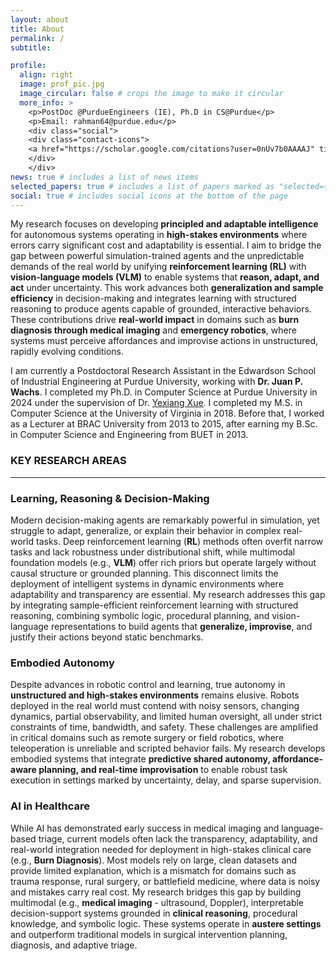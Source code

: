 ```yaml
---
layout: about
title: About
permalink: /
subtitle: 

profile:
  align: right
  image: prof_pic.jpg
  image_circular: false # crops the image to make it circular
  more_info: >
    <p>PostDoc @PurdueEngineers (IE), Ph.D in CS@Purdue</p>
    <p>Email: rahman64@purdue.edu</p>
    <div class="social"> 
    <div class="contact-icons">
    <a href="https://scholar.google.com/citations?user=0nUv7b0AAAAJ" title="Google Scholar" rel="external nofollow noopener" target="_blank"><i class="ai ai-google-scholar"></i></a>&nbsp;<a href="https://mmasudurrah.github.io/assets/pdf/CV_Md_Masudur_Rahman.pdf" title="CV" rel="external nofollow noopener" target="_blank"><i class="ai ai-cv"></i></a>
    </div>
    </div>
news: true # includes a list of news items
selected_papers: true # includes a list of papers marked as "selected={true}"
social: true # includes social icons at the bottom of the page
---
```

My research focuses on developing **principled and adaptable intelligence** for autonomous systems operating in **high-stakes environments** where errors carry significant cost and adaptability is essential. I aim to bridge the gap between powerful simulation-trained agents and the unpredictable demands of the real world by unifying **reinforcement learning (RL)** with **vision-language models (VLM)** to enable systems that **reason, adapt, and act** under uncertainty. This work advances both **generalization and sample efficiency** in decision-making and integrates learning with structured reasoning to produce agents capable of grounded, interactive behaviors. These contributions drive **real-world impact** in domains such as **burn diagnosis through medical imaging** and **emergency robotics**, where systems must perceive affordances and improvise actions in unstructured, rapidly evolving conditions.

I am currently a Postdoctoral Research Assistant in the Edwardson School of Industrial Engineering at Purdue University, working with **Dr. Juan P. Wachs**. I completed my Ph.D. in Computer Science at Purdue University in 2024 under the supervision of Dr.  [Yexiang Xue](https://www.cs.purdue.edu/homes/yexiang/). I completed my M.S. in Computer Science at the University of Virginia in 2018. Before that, I worked as a Lecturer at BRAC University from 2013 to 2015, after earning my B.Sc. in Computer Science and Engineering from BUET in 2013.

### KEY RESEARCH AREAS
---
### Learning, Reasoning & Decision-Making
Modern decision-making agents are remarkably powerful in simulation, yet struggle to adapt, generalize, or explain their behavior in complex real-world tasks. Deep reinforcement learning (**RL**) methods often overfit narrow tasks and lack robustness under distributional shift, while multimodal foundation models (e.g., **VLM**) offer rich priors but operate largely without causal structure or grounded planning. This disconnect limits the deployment of intelligent systems in dynamic environments where adaptability and transparency are essential. My research addresses this gap by integrating sample-efficient reinforcement learning with structured reasoning, combining symbolic logic, procedural planning, and vision-language representations to build agents that **generalize, improvise**, and justify their actions beyond static benchmarks.


### Embodied Autonomy  
Despite advances in robotic control and learning, true autonomy in **unstructured and high-stakes environments** remains elusive. Robots deployed in the real world must contend with noisy sensors, changing dynamics, partial observability, and limited human oversight, all under strict constraints of time, bandwidth, and safety. These challenges are amplified in critical domains such as remote surgery or field robotics, where teleoperation is unreliable and scripted behavior fails. My research develops embodied systems that integrate **predictive shared autonomy, affordance-aware planning, and real-time improvisation** to enable robust task execution in settings marked by uncertainty, delay, and sparse supervision.


### AI in Healthcare
While AI has demonstrated early success in medical imaging and language-based triage, current models often lack the transparency, adaptability, and real-world integration needed for deployment in high-stakes clinical care (e.g., **Burn Diagnosis**). Most models rely on large, clean datasets and provide limited explanation, which is a mismatch for domains such as trauma response, rural surgery, or battlefield medicine, where data is noisy and mistakes carry real cost. My research bridges this gap by building multimodal (e.g., **medical imaging** - ultrasound, Doppler), interpretable decision-support systems grounded in **clinical reasoning**, procedural knowledge, and symbolic logic. These systems operate in **austere settings** and outperform traditional models in surgical intervention planning, diagnosis, and adaptive triage.

